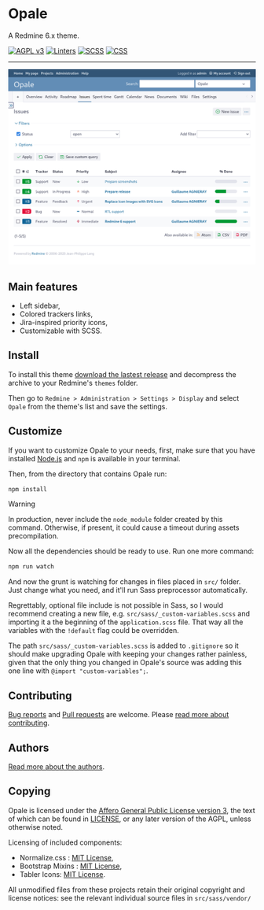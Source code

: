 Opale
=====

A Redmine 6.x theme.

[![AGPL v3](https://img.shields.io/badge/License-AGPL%20v3-blue.svg)](https://www.gnu.org/licenses/agpl-3.0)
[![Linters](https://github.com/VitexSoftware/magopale/actions/workflows/lint.yml/badge.svg)](https://github.com/VitexSoftware/magopale/actions/workflows/lint.yml)
[![SCSS](https://img.shields.io/badge/SCSS%20code%20style-Standard-brightgreen.svg)](https://github.com/stylelint-scss/stylelint-config-standard-scss)
[![CSS](https://img.shields.io/badge/CSS%20code%20style-SMACSS-brightgreen.svg)](https://github.com/cahamilton/stylelint-config-property-sort-order-smacss)

---

![Screenshot](./screenshots/issues.png)

## Main features

* Left sidebar,
* Colored trackers links,
* Jira-inspired priority icons,
* Customizable with SCSS.

## Install

To install this theme [download the lastest release](https://github.com/VitexSoftware/magopale/archive/redmine-6.x.zip) and decompress the archive to your Redmine's `themes` folder.

Then go to `Redmine > Administration > Settings > Display` and select `Opale` from the theme's list and save the settings.

## Customize

If you want to customize Opale to your needs, first, make sure that you have installed [Node.js](https://nodejs.org/) and `npm` is available in your terminal.

Then, from the directory that contains Opale run:

```bash
npm install
```

> [!WARNING]
> In production, never include the `node_module` folder created by this command. Otherwise, if present, it could cause a timeout during assets precompilation.

Now all the dependencies should be ready to use. Run one more command:

```bash
npm run watch
```

And now the grunt is watching for changes in files placed in `src/` folder. Just change what you need, and it'll run Sass preprocessor automatically.

Regrettably, optional file include is not possible in Sass, so I would recommend creating a new file, e.g. `src/sass/_custom-variables.scss` and importing it a the beginning of the `application.scss` file. That way all the variables with the `!default` flag could be overridden.

The path `src/sass/_custom-variables.scss` is added to `.gitignore` so it should make upgrading Opale with keeping your changes rather painless, given that the only thing you changed in Opale's source was adding this one line with `@import "custom-variables";`.

## Contributing

[Bug reports](https://github.com/VitexSoftware/magopale/issues) and [Pull requests](https://github.com/VitexSoftware/magopale/pulls) are welcome.
Please [read more about contributing](./CONTRIBUTING.md).

## Authors

[Read more about the authors](./AUTHORS.md).

## Copying

Opale is licensed under the [Affero General Public License version 3](https://www.gnu.org/licenses/agpl-3.0), the text of which can be found in [LICENSE](./LICENSE), or any later version of the AGPL, unless otherwise noted.

Licensing of included components:
* Normalize.css : [MIT License](https://github.com/necolas/normalize.css/blob/master/LICENSE.md),
* Bootstrap Mixins : [MIT License](https://github.com/twbs/bootstrap/blob/main/LICENSE),
* Tabler Icons: [MIT License](https://github.com/tabler/tabler-icons/blob/main/LICENSE).

All unmodified files from these projects retain their original copyright and license notices: see the relevant individual source files in `src/sass/vendor/`
